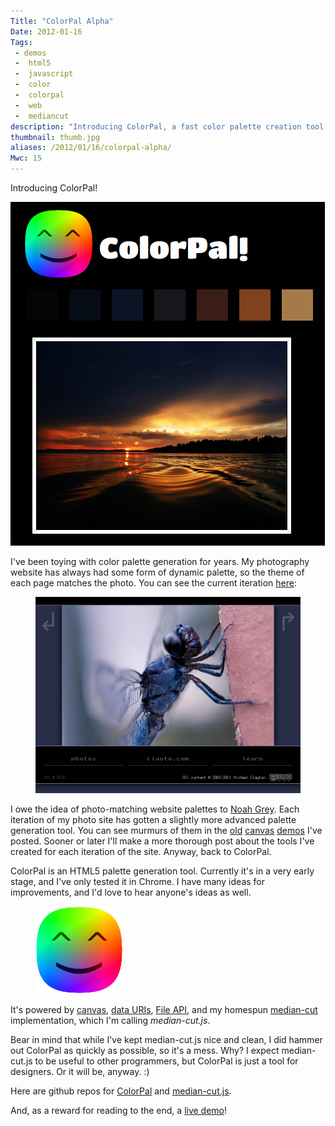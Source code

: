 ```yaml
---
Title: "ColorPal Alpha"
Date: 2012-01-16
Tags:
 - demos
 -  html5
 -  javascript
 -  color
 -  colorpal
 -  web
 -  mediancut
description: "Introducing ColorPal, a fast color palette creation tool."
thumbnail: thumb.jpg
aliases: /2012/01/16/colorpal-alpha/
Mwc: 15
---
```


Introducing ColorPal!

![ColorPal screenshot](ss.png)

I've been toying with color palette generation for years. My photography website has always had some form of dynamic palette, so the theme of each page matches the photo. You can see the current iteration [here](http://clayto.com/):

<figure><img src="tarsi.png" alt="clayto.com" title="My photo, 'Tarsi', at clayto.com" /></figure>

I owe the idea of photo-matching website palettes to [Noah Grey](http://noahgrey.com). Each iteration of my photo site has gotten a slightly more advanced palette generation tool. You can see murmurs of them in the [old](/2011/11/16/html5-canvas-eyedropper/) [canvas](/2011/11/16/html5-canvas-area-selection-averaging/) [demos](/2011/11/17/html5-tool-for-creating-color-palettes-from-an-image/) I've posted. Sooner or later I'll make a more thorough post about the tools I've created for each iteration of the site. Anyway, back to ColorPal.

ColorPal is an HTML5 palette generation tool. Currently it's in a very early stage, and I've only tested it in Chrome. I have many ideas for improvements, and I'd love to hear anyone's ideas as well.

<figure>
    <img src="colorpal_logo.png" alt="ColorPal logo"/>
</figure>

It's powered by [canvas](http://en.wikipedia.org/wiki/Canvas_element), [data URIs](https://developer.mozilla.org/en/data_URIs), [File API](http://dev.w3.org/2006/webapi/FileAPI/), and my homespun [median-cut](http://en.wikipedia.org/wiki/Median_cut) implementation, which I'm calling _median-cut.js_.

Bear in mind that while I've kept median-cut.js nice and clean, I did hammer out ColorPal as quickly as possible, so it's a mess. Why? I expect median-cut.js to be useful to other programmers, but ColorPal is just a tool for designers. Or it will be, anyway. :)

Here are github repos for [ColorPal](https://github.com/mwcz/ColorPal) and [median-cut.js](https://github.com/mwcz/median-cut-js).

And, as a reward for reading to the end, a [live demo](/projects/colorpal/)!
